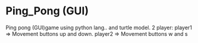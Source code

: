 # Ping_Pong (GUI)
Ping pong (GUI)game using python lang.. and  turtle model.
2 player:
    player1 => Movement buttons up and down.
    player2 => Movement buttons w and s 
